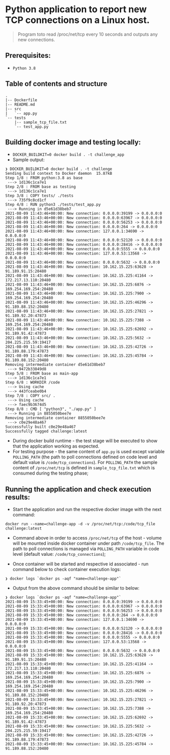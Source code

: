 # Python application to report new TCP connections on a Linux host.

> Program toto read /proc/net/tcp every 10 seconds and outputs any new connections. 

## Prerequisites:
* `Python 3.8`


## Table of contents and structure

```
.
|-- Dockerfile
|-- README.md
|-- src
|   `-- app.py
`-- tests
    |-- sample_tcp_file.txt
    `-- test_app.py
```

## Building docker image and testing locally:
* `DOCKER_BUILDKIT=0 docker build . -t challenge_app`
* Sample output:
```
❯ DOCKER_BUILDKIT=0 docker build . -t challenge
Sending build context to Docker daemon  15.87kB
Step 1/8 : FROM python:3.8 as base
 ---> 1d136c1ca7e1
Step 2/8 : FROM base as testing
 ---> 1d136c1ca7e1
Step 3/8 : COPY tests/ ./tests
 ---> 735f9c8cd1cf
Step 4/8 : RUN python3 ./tests/test_app.py 
 ---> Running in d5e61d38beb7
2021-08-09 11:43:46+00:00: New connection: 0.0.0.0:39199 -> 0.0.0.0:0
2021-08-09 11:43:46+00:00: New connection: 0.0.0.0:63967 -> 0.0.0.0:0
2021-08-09 11:43:46+00:00: New connection: 0.0.0.0:56253 -> 0.0.0.0:0
2021-08-09 11:43:46+00:00: New connection: 0.0.0.0:264 -> 0.0.0.0:0
2021-08-09 11:43:46+00:00: New connection: 127.0.0.1:34690 -> 0.0.0.0:0
2021-08-09 11:43:46+00:00: New connection: 0.0.0.0:52120 -> 0.0.0.0:0
2021-08-09 11:43:46+00:00: New connection: 0.0.0.0:28416 -> 0.0.0.0:0
2021-08-09 11:43:46+00:00: New connection: 0.0.0.0:5555 -> 0.0.0.0:0
2021-08-09 11:43:46+00:00: New connection: 127.0.0.53:13568 -> 0.0.0.0:0
2021-08-09 11:43:46+00:00: New connection: 0.0.0.0:5632 -> 0.0.0.0:0
2021-08-09 11:43:46+00:00: New connection: 10.162.15.225:63628 -> 91.189.91.15:20480
2021-08-09 11:43:46+00:00: New connection: 10.162.15.225:41164 -> 172.217.13.110:20480
2021-08-09 11:43:46+00:00: New connection: 10.162.15.225:6876 -> 169.254.169.254:20480
2021-08-09 11:43:46+00:00: New connection: 10.162.15.225:7900 -> 169.254.169.254:20480
2021-08-09 11:43:46+00:00: New connection: 10.162.15.225:46296 -> 91.189.88.152:20480
2021-08-09 11:43:46+00:00: New connection: 10.162.15.225:27821 -> 91.189.92.20:47873
2021-08-09 11:43:46+00:00: New connection: 10.162.15.225:7388 -> 169.254.169.254:20480
2021-08-09 11:43:46+00:00: New connection: 10.162.15.225:62692 -> 91.189.91.42:47873
2021-08-09 11:43:46+00:00: New connection: 10.162.15.225:5632 -> 204.225.215.59:19417
2021-08-09 11:43:46+00:00: New connection: 10.162.15.225:42726 -> 91.189.88.179:47873
2021-08-09 11:43:46+00:00: New connection: 10.162.15.225:45784 -> 91.189.88.152:20480
Removing intermediate container d5e61d38beb7
 ---> 9472b33849d8
Step 5/8 : FROM base as main-app
 ---> 1d136c1ca7e1
Step 6/8 : WORKDIR /code
 ---> Using cache
 ---> 443fceabe0b4
Step 7/8 : COPY src/ .
 ---> Using cache
 ---> faec9b3674d5
Step 8/8 : CMD [ "python3", "./app.py" ]
 ---> Running in 8855050bee7e
Removing intermediate container 8855050bee7e
 ---> c0e29e48a467
Successfully built c0e29e48a467
Successfully tagged challenge:latest
```

* During docker build runtime - the test stage will be executed to show that the application working as expected.
* For testing purpose - the same content of `app.py` is used except variable `POLLING_PATH` (the path to poll connections defined on code level and default value is `/code/tcp_connections`). For `POLLING_PATH` the sample content of `/proc/net/tcp` is defined in `sample_tcp_file.txt` which is consumed during the testing phase;

## Running the application and check execution results:
* Start the application and run the respective docker image with the next command:

```
docker run --name=challenge-app -d -v /proc/net/tcp:/code/tcp_file challenge:latest
```
* Command above in order to access `/proc/net/tcp` of the host - volume will be mounted inside docker container under path `/code/tcp_file`. The path to poll connections is managed via `POLLING_PATH` variable in code level (default value: `/code/tcp_connections`);

* Once container will be started and respective id associated - run command below to check container execution logs:

```
❯ docker logs `docker ps -aqf "name=challenge-app"`
```
* Output from the above command should be similar to below:

```
❯ docker logs `docker ps -aqf "name=challenge-app"`
2021-08-09 15:33:45+00:00: New connection: 0.0.0.0:39199 -> 0.0.0.0:0
2021-08-09 15:33:45+00:00: New connection: 0.0.0.0:63967 -> 0.0.0.0:0
2021-08-09 15:33:45+00:00: New connection: 0.0.0.0:56253 -> 0.0.0.0:0
2021-08-09 15:33:45+00:00: New connection: 0.0.0.0:264 -> 0.0.0.0:0
2021-08-09 15:33:45+00:00: New connection: 127.0.0.1:34690 -> 0.0.0.0:0
2021-08-09 15:33:45+00:00: New connection: 0.0.0.0:52120 -> 0.0.0.0:0
2021-08-09 15:33:45+00:00: New connection: 0.0.0.0:28416 -> 0.0.0.0:0
2021-08-09 15:33:45+00:00: New connection: 0.0.0.0:5555 -> 0.0.0.0:0
2021-08-09 15:33:45+00:00: New connection: 127.0.0.53:13568 -> 0.0.0.0:0
2021-08-09 15:33:45+00:00: New connection: 0.0.0.0:5632 -> 0.0.0.0:0
2021-08-09 15:33:45+00:00: New connection: 10.162.15.225:63628 -> 91.189.91.15:20480
2021-08-09 15:33:45+00:00: New connection: 10.162.15.225:41164 -> 172.217.13.110:20480
2021-08-09 15:33:45+00:00: New connection: 10.162.15.225:6876 -> 169.254.169.254:20480
2021-08-09 15:33:45+00:00: New connection: 10.162.15.225:7900 -> 169.254.169.254:20480
2021-08-09 15:33:45+00:00: New connection: 10.162.15.225:46296 -> 91.189.88.152:20480
2021-08-09 15:33:45+00:00: New connection: 10.162.15.225:27821 -> 91.189.92.20:47873
2021-08-09 15:33:45+00:00: New connection: 10.162.15.225:7388 -> 169.254.169.254:20480
2021-08-09 15:33:45+00:00: New connection: 10.162.15.225:62692 -> 91.189.91.42:47873
2021-08-09 15:33:45+00:00: New connection: 10.162.15.225:5632 -> 204.225.215.59:19417
2021-08-09 15:33:45+00:00: New connection: 10.162.15.225:42726 -> 91.189.88.179:47873
2021-08-09 15:33:45+00:00: New connection: 10.162.15.225:45784 -> 91.189.88.152:20480
```
